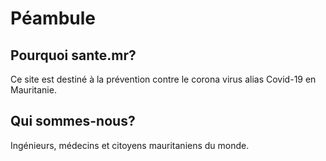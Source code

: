 # Péambule

## Pourquoi sante.mr?

Ce site est destiné à la prévention contre le corona virus alias Covid-19 en Mauritanie.

## Qui sommes-nous?

Ingénieurs, médecins et citoyens mauritaniens du monde.

